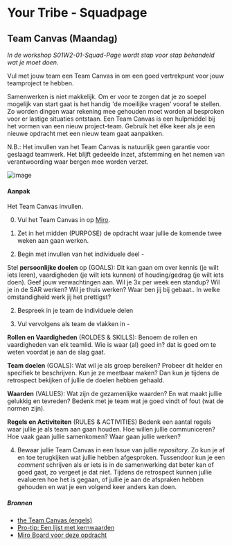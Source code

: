 # Your Tribe - Squadpage

## Team Canvas (Maandag)

_In de workshop S01W2-01-Squad-Page wordt stap voor stap behandeld wat je moet doen._

Vul met jouw team een Team Canvas in om een goed vertrekpunt voor jouw teamproject te hebben.


Samenwerken is niet makkelijk. 
Om er voor te zorgen dat je zo soepel mogelijk van start gaat is het handig 'de moeilijke vragen' vooraf te stellen. 
Zo worden dingen waar rekening mee gehouden moet worden al besproken voor er lastige situaties ontstaan. 
Een Team Canvas is een hulpmiddel bij het vormen van een nieuw project-team. 
Gebruik het élke keer als je een nieuwe opdracht met een nieuw team gaat aanpakken.

N.B.: Het invullen van het Team Canvas is natuurlijk geen garantie voor geslaagd teamwerk. Het blijft gedeelde inzet, afstemming en het nemen van verantwoording waar bergen mee worden verzet.

![image](https://github.com/user-attachments/assets/04f5be6a-08de-4026-91f3-075d80720a12)





#### Aanpak

Het Team Canvas invullen.

0. Vul het Team Canvas in op [Miro](https://miro.com/app/board/uXjVKh1tR08=/).


1. Zet in het midden (PURPOSE) de opdracht waar jullie de komende twee weken aan gaan werken. 


2. Begin met invullen van het individuele deel -

Stel **persoonlijke doelen** op (GOALS): Dit kan gaan om over kennis (je wilt iets leren), vaardigheden (je wilt iets kunnen) of houding/gedrag (je wilt iets doen). Geef jouw verwachtingen aan. Wil je 3x per week een standup? Wil je in de SAR werken? Wil je thuis werken? Waar ben jij bij gebaat.. In welke omstandigheid werk jij het prettigst?

2. Bespreek in je team de individuele delen

3. Vul vervolgens als team de vlakken in -

**Rollen en Vaardigheden** (ROLDES & SKILLS): Benoem de rollen en vaardigheden van elk teamlid. Wie is waar (al) goed in? dat is goed om te weten voordat je aan de slag gaat. 

**Team doelen** (GOALS): Wat wil je als groep bereiken? Probeer dit helder en specifiek te beschrijven. Kun je ze meetbaar maken? Dan kun je tijdens de retrospect bekijken of jullie de doelen hebben gehaald.

**Waarden** (VALUES): Wat zijn de gezamenlijke waarden? En wat maakt jullie gelukkig en tevreden? Bedenk met je team wat je goed vindt of fout (wat de normen zijn). 

**Regels en Activiteiten** (RULES & ACTIVITIES) Bedenk een aantal regels waar jullie je als team aan gaan houden. Hoe willen jullie communiceren? Hoe vaak gaan jullie samenkomen? Waar gaan jullie werken?

4. Bewaar jullie Team Canvas in een Issue van jullie _repository_. Zo kun je af en toe terugkijken wat jullie hebben afgesproken. Tussendoor kun je een _comment_ schrijven als er iets is in de samenwerking dat beter kan of goed gaat, zo vergeet je dat niet. Tijdens de retrospect kunnen jullie evalueren hoe het is gegaan, of jullie je aan de afspraken hebben gehouden en wat je een volgend keer anders kan doen. 


##### Bronnen

- [the Team Canvas (engels)](http://theteamcanvas.com/learn/)
- [Pro-tip: Een lijst met kernwaarden](https://www.desteven.nl/leiderschapsontwikkeling/modern-leiderschap/kernwaarden)
- [Miro Board voor deze opdracht](https://miro.com/app/board/uXjVKh1tR08=/)




